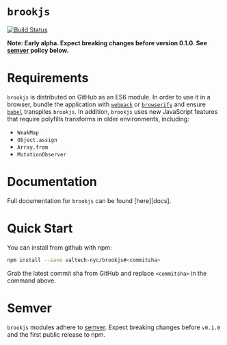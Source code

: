 # `brookjs`

[![Build Status](https://travis-ci.org/valtech-nyc/brookjs.svg?branch=master)](https://travis-ci.org/valtech-nyc/brookjs)

**Note: Early alpha. Expect breaking changes before version 0.1.0. See [semver](#semver) policy below.**

# Requirements

`brookjs` is distributed on GitHub as an ES6 module. In order to use it in a browser, bundle the application with [`webpack`][webpack] or [`browserify`][browserify] and ensure [`babel`][babel] transpiles `brookjs`. In addition, `brookjs` uses new JavaScript features that require polyfills transforms in older environments, including:

* `WeakMap`
* `Object.assign`
* `Array.from`
* `MutationObserver`

# Documentation

Full documentation for `brookjs` can be found [here][docs].

# Quick Start

You can install from github with npm:

```bash
npm install --save valtech-nyc/brookjs#<commitsha>
```

Grab the latest commit sha from GitHub and replace `<commitsha>` in the command above.

# Semver

`brookjs` modules adhere to [semver][]. Expect breaking changes before `v0.1.0` and the first public release to npm.

  [webpack]: https://webpack.github.io/
  [browserify]: http://browserify.org/
  [babel]: https://babeljs.io/
  [semver]: http://semver.org/
